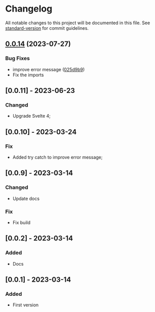 # Changelog

All notable changes to this project will be documented in this file. See [standard-version](https://github.com/conventional-changelog/standard-version) for commit guidelines.

## [0.0.14](https://github.com/candidosales/svelte-google-translate/compare/0.0.11v...v0.0.14) (2023-07-27)

### Bug Fixes

- improve error message ([025d9b9](https://github.com/candidosales/svelte-google-translate/commit/025d9b9f5653aa8f0f6e2b2f242d9bba9a0885a9))
- Fix the imports

## [0.0.11] - 2023-06-23

### Changed

- Upgrade Svelte 4;

## [0.0.10] - 2023-03-24

### Fix

- Added try catch to improve error message;

## [0.0.9] - 2023-03-14

### Changed

- Update docs

### Fix

- Fix build

## [0.0.2] - 2023-03-14

### Added

- Docs

## [0.0.1] - 2023-03-14

### Added

- First version
